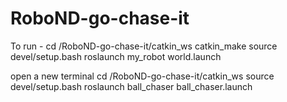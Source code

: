 # RoboND-go-chase-it
To run -
cd /RoboND-go-chase-it/catkin_ws 
catkin_make
source devel/setup.bash
roslaunch my_robot world.launch

open a new terminal
cd /RoboND-go-chase-it/catkin_ws 
source devel/setup.bash
roslaunch ball_chaser ball_chaser.launch 

